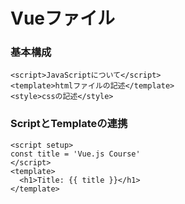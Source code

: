 # Vueファイル

### 基本構成
```
<script>JavaScriptについて</script>
<template>htmlファイルの記述</template>
<style>cssの記述</style>
```

### ScriptとTemplateの連携

```javascript:App.vue
<script setup>
const title = 'Vue.js Course'
</script>
<template>
  <h1>Title: {{ title }}</h1>
</template>
```